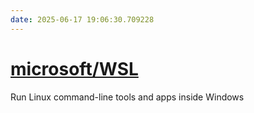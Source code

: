 ```yaml
---
date: 2025-06-17 19:06:30.709228
---
```


# [microsoft/WSL](https://github.com/microsoft/WSL)

Run Linux command-line tools and apps inside Windows